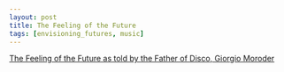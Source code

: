 ```yaml
---
layout: post
title: The Feeling of the Future
tags: [envisioning_futures, music]
---
```


[The Feeling of the Future as told by the Father of Disco, Giorgio Moroder](https://www.youtube.com/watch?v=gmpsBeaVrkE)

